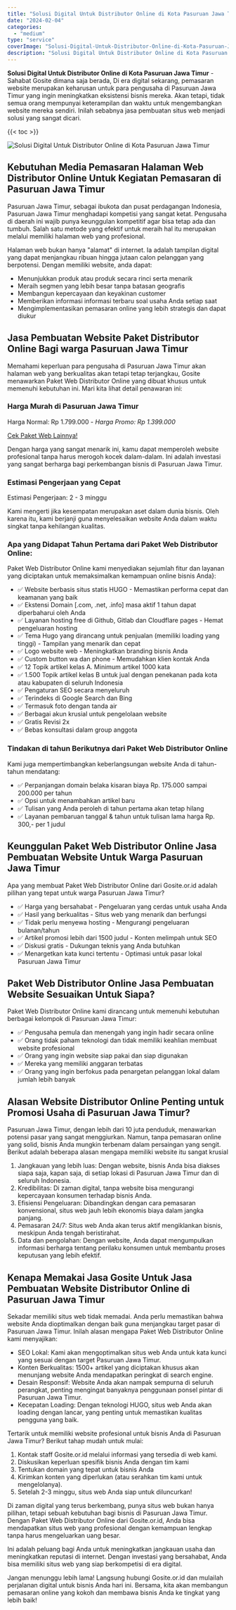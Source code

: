 ```yaml
---
title: "Solusi Digital Untuk Distributor Online di Kota Pasuruan Jawa Timur"
date: "2024-02-04"
categories: 
  - "medium"
type: "service"
coverImage: "Solusi-Digital-Untuk-Distributor-Online-di-Kota-Pasuruan-Jawa-Timur.png"
description: "Solusi Digital Untuk Distributor Online di Kota Pasuruan Jawa Timur. Jangan menunggu lebih lama! Langsung hubungi Gosite.or.id dan mulailah perjalanan digita..."
---
```


**Solusi Digital Untuk Distributor Online di Kota Pasuruan Jawa Timur** - Sahabat Gosite dimana saja berada, Di era digital sekarang, pemasaran website merupakan keharusan untuk para pengusaha di Pasuruan Jawa Timur yang ingin meningkatkan eksistensi bisnis mereka. Akan tetapi, tidak semua orang mempunyai keterampilan dan waktu untuk mengembangkan website mereka sendiri. Inilah sebabnya jasa pembuatan situs web menjadi solusi yang sangat dicari.

{{< toc >}}

![Solusi Digital Untuk Distributor Online di Kota Pasuruan Jawa Timur](/images/medium/Solusi-Digital-Untuk-Distributor-Online-di-Kota-Pasuruan-Jawa-Timur.png)

## Kebutuhan Media Pemasaran Halaman Web Distributor Online Untuk Kegiatan Pemasaran di Pasuruan Jawa Timur

Pasuruan Jawa Timur, sebagai ibukota dan pusat perdagangan Indonesia, Pasuruan Jawa Timur menghadapi kompetisi yang sangat ketat. Pengusaha di daerah ini wajib punya keunggulan kompetitif agar bisa tetap ada dan tumbuh. Salah satu metode yang efektif untuk meraih hal itu merupakan melalui memiliki halaman web yang profesional.

Halaman web bukan hanya "alamat" di internet. Ia adalah tampilan digital yang dapat menjangkau ribuan hingga jutaan calon pelanggan yang berpotensi. Dengan memiliki website, anda dapat:

- Menunjukkan produk atau produk secara rinci serta menarik
- Meraih segmen yang lebih besar tanpa batasan geografis
- Membangun kepercayaan dan keyakinan customer
- Memberikan informasi informasi terbaru soal usaha Anda setiap saat
- Mengimplementasikan pemasaran online yang lebih strategis dan dapat diukur

## Jasa Pembuatan Website Paket Distributor Online Bagi warga Pasuruan Jawa Timur

Memahami keperluan para pengusaha di Pasuruan Jawa Timur akan halaman web yang berkualitas akan tetapi tetap terjangkau, Gosite menawarkan Paket Web Distributor Online yang dibuat khusus untuk memenuhi kebutuhan ini. Mari kita lihat detail penawaran ini:

### Harga Murah di Pasuruan Jawa Timur

<a class="cta-button">Harga Normal: Rp 1.799.000 - <em>Harga Promo: Rp 1.399.000</em></a>

<a href="/jasa-web/" class="cta-button">Cek Paket Web Lainnya!</a>

Dengan harga yang sangat menarik ini, kamu dapat memperoleh website profesional tanpa harus merogoh kocek dalam-dalam. Ini adalah investasi yang sangat berharga bagi perkembangan bisnis di Pasuruan Jawa Timur.

### Estimasi Pengerjaan yang Cepat

Estimasi Pengerjaan: 2 - 3 minggu

Kami mengerti jika kesempatan merupakan aset dalam dunia bisnis. Oleh karena itu, kami berjanji guna menyelesaikan website Anda dalam waktu singkat tanpa kehilangan kualitas.

### Apa yang Didapat Tahun Pertama dari Paket Web Distributor Online:

Paket Web Distributor Online kami menyediakan sejumlah fitur dan layanan yang diciptakan untuk memaksimalkan kemampuan online bisnis Anda}:

- ✅ Website berbasis situs statis HUGO - Memastikan performa cepat dan keamanan yang baik
- ✅ Ekstensi Domain \[.com, .net, .info\] masa aktif 1 tahun dapat diperbaharui oleh Anda
- ✅ Layanan hosting free di Github, Gitlab dan Cloudflare pages - Hemat pengeluaran hosting
- ✅ Tema Hugo yang dirancang untuk penjualan (memiliki loading yang tinggi) - Tampilan yang menarik dan cepat
- ✅ Logo website web - Meningkatkan branding bisnis Anda
- ✅ Custom button wa dan phone - Memudahkan klien kontak Anda
- ✅ 12 Topik artikel kelas A. Minimum artikel 1000 kata
- ✅ 1.500 Topik artikel kelas B untuk jual dengan penekanan pada kota atau kabupaten di seluruh Indonesia
- ✅ Pengaturan SEO secara menyeluruh
- ✅ Terindeks di Google Search dan Bing
- ✅ Termasuk foto dengan tanda air
- ✅ Berbagai akun krusial untuk pengelolaan website
- ✅ Gratis Revisi 2x
- ✅ Bebas konsultasi dalam group anggota

### Tindakan di tahun Berikutnya dari Paket Web Distributor Online

Kami juga mempertimbangkan keberlangsungan website Anda di tahun-tahun mendatang:

- ✅ Perpanjangan domain belaka kisaran biaya Rp. 175.000 sampai 200.000 per tahun
- ✅ Opsi untuk menambahkan artikel baru
- ✅ Tulisan yang Anda peroleh di tahun pertama akan tetap hilang
- ✅ Layanan pembaruan tanggal & tahun untuk tulisan lama harga Rp. 300,- per 1 judul

## Keunggulan Paket Web Distributor Online Jasa Pembuatan Website Untuk Warga Pasuruan Jawa Timur

Apa yang membuat Paket Web Distributor Online dari Gosite.or.id adalah pilihan yang tepat untuk warga Pasuruan Jawa Timur?

- ✅ Harga yang bersahabat - Pengeluaran yang cerdas untuk usaha Anda
- ✅ Hasil yang berkualitas - Situs web yang menarik dan berfungsi
- ✅ Tidak perlu menyewa hosting - Mengurangi pengeluaran bulanan/tahun
- ✅ Artikel promosi lebih dari 1500 judul - Konten melimpah untuk SEO
- ✅ Diskusi gratis - Dukungan teknis yang Anda butuhkan
- ✅ Menargetkan kata kunci tertentu - Optimasi untuk pasar lokal Pasuruan Jawa Timur

## Paket Web Distributor Online Jasa Pembuatan Website Sesuaikan Untuk Siapa?

Paket Web Distributor Online kami dirancang untuk memenuhi kebutuhan berbagai kelompok di Pasuruan Jawa Timur:

- ✅ Pengusaha pemula dan menengah yang ingin hadir secara online
- ✅ Orang tidak paham teknologi dan tidak memiliki keahlian membuat website profesional
- ✅ Orang yang ingin website siap pakai dan siap digunakan
- ✅ Mereka yang memiliki anggaran terbatas
- ✅ Orang yang ingin berfokus pada penargetan pelanggan lokal dalam jumlah lebih banyak

## Alasan Website Distributor Online Penting untuk Promosi Usaha di Pasuruan Jawa Timur?

Pasuruan Jawa Timur, dengan lebih dari 10 juta penduduk, menawarkan potensi pasar yang sangat menggiurkan. Namun, tanpa pemasaran online yang solid, bisnis Anda mungkin terbenam dalam persaingan yang sengit. Berikut adalah beberapa alasan mengapa memiliki website itu sangat krusial

1. Jangkauan yang lebih luas: Dengan website, bisnis Anda bisa diakses siapa saja, kapan saja, di setiap lokasi di Pasuruan Jawa Timur dan di seluruh Indonesia.
2. Kredibilitas: Di zaman digital, tanpa website bisa mengurangi kepercayaan konsumen terhadap bisnis Anda.
3. Efisiensi Pengeluaran: Dibandingkan dengan cara pemasaran konvensional, situs web jauh lebih ekonomis biaya dalam jangka panjang.
4. Pemasaran 24/7: Situs web Anda akan terus aktif mengiklankan bisnis, meskipun Anda tengah beristirahat.
5. Data dan pengolahan: Dengan website, Anda dapat mengumpulkan informasi berharga tentang perilaku konsumen untuk membantu proses keputusan yang lebih efektif.

## Kenapa Memakai Jasa Gosite Untuk Jasa Pembuatan Website Distributor Online di Pasuruan Jawa Timur

Sekadar memiliki situs web tidak memadai. Anda perlu memastikan bahwa website Anda dioptimalkan dengan baik guna menjangkau target pasar di Pasuruan Jawa Timur. Inilah alasan mengapa Paket Web Distributor Online kami menyajikan:

- SEO Lokal: Kami akan mengoptimalkan situs web Anda untuk kata kunci yang sesuai dengan target Pasuruan Jawa Timur.
- Konten Berkualitas: 1500+ artikel yang diciptakan khusus akan menunjang website Anda mendapatkan peringkat di search engine.
- Desain Responsif: Website Anda akan nampak sempurna di seluruh perangkat, penting mengingat banyaknya penggunaan ponsel pintar di Pasuruan Jawa Timur.
- Kecepatan Loading: Dengan teknologi HUGO, situs web Anda akan loading dengan lancar, yang penting untuk memastikan kualitas pengguna yang baik.

Tertarik untuk memiliki website profesional untuk bisnis Anda di Pasuruan Jawa Timur? Berikut tahap mudah untuk mulai:

1. Kontak staff Gosite.or.id melalui informasi yang tersedia di web kami.
2. Diskusikan keperluan spesifik bisnis Anda dengan tim kami
3. Tentukan domain yang tepat untuk bisnis Anda
4. Kirimkan konten yang diperlukan (atau serahkan tim kami untuk mengelolanya).
5. Setelah 2-3 minggu, situs web Anda siap untuk diluncurkan!

Di zaman digital yang terus berkembang, punya situs web bukan hanya pilihan, tetapi sebuah kebutuhan bagi bisnis di Pasuruan Jawa Timur. Dengan Paket Web Distributor Online dari Gosite.or.id, Anda bisa mendapatkan situs web yang profesional dengan kemampuan lengkap tanpa harus mengeluarkan uang besar.

Ini adalah peluang bagi Anda untuk meningkatkan jangkauan usaha dan meningkatkan reputasi di internet. Dengan investasi yang bersahabat, Anda bisa memiliki situs web yang siap berkompetisi di era digital.

Jangan menunggu lebih lama! Langsung hubungi Gosite.or.id dan mulailah perjalanan digital untuk bisnis Anda hari ini. Bersama, kita akan membangun pemasaran online yang kokoh dan membawa bisnis Anda ke tingkat yang lebih baik!
